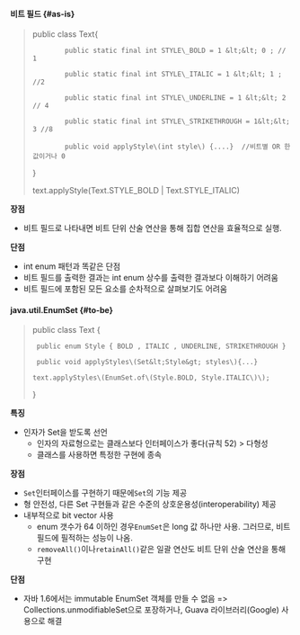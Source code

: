 #### 비트 필드  {#as-is}

> public class Text{
>
>             public static final int STYLE\_BOLD = 1 &lt;&lt; 0 ; // 1
>
>             public static final int STYLE\_ITALIC = 1 &lt;&lt; 1 ; //2
>
>             public static final int STYLE\_UNDERLINE = 1 &lt;&lt; 2 // 4
>
>             public static final int STYLE\_STRIKETHROUGH = 1&lt;&lt; 3 //8
>
>             public void applyStyle\(int style\) {....}  //비트별 OR 한 값이거나 0
>
> }
>
> text.applyStyle\(Text.STYLE\_BOLD \| Text.STYLE\_ITALIC\)

**장점**

* 비트 필드로 나타내면 비트 단위 산술 연산을 통해 집합 연산을 효율적으로 실행.

**단점**

* int enum 패턴과 똑같은 단점
* 비트 필드를 출력한 결과는 int enum 상수를 출력한 결과보다 이해하기 어려움
* 비트 필드에 포함된 모든 요소를 순차적으로 살펴보기도 어려움

#### java.util.EnumSet {#to-be}

> public class Text {
>
>      public enum Style { BOLD , ITALIC , UNDERLINE, STRIKETHROUGH }
>
>      public void applyStyles\(Set&lt;Style&gt; styles\){...}
>
>     text.applyStyles\(EnumSet.of\(Style.BOLD, Style.ITALIC\)\);
>
> }

**특징**

* 인자가 Set을 받도록 선언
  * 인자의 자료형으로는 클래스보다 인터페이스가 좋다\(규칙 52\) &gt; 다형성
  * 클래스를 사용하면 특정한 구현에 종속

**장점**

* `Set`인터페이스를 구현하기 때문에`Set`의 기능 제공
* 형 안전성, 다른 Set 구현들과 같은 수준의 상호운용성\(interoperability\) 제공
* 내부적으로 bit vector 사용
  * enum 갯수가 64 이하인 경우`EnumSet`은 long 값 하나만 사용. 그러므로, 비트 필드에 필적하는 성능이 나옴.
  * `removeAll()`이나`retainAll()`같은 일괄 연산도 비트 단위 산술 연산을 통해 구현

**단점**

* 자바 1.6에서는 immutable EnumSet 객체를 만들 수 없음 =&gt;
  Collections.unmodifiableSet으로 포장하거나, Guava 라이브러리\(Google\) 사용으로 해결

  




